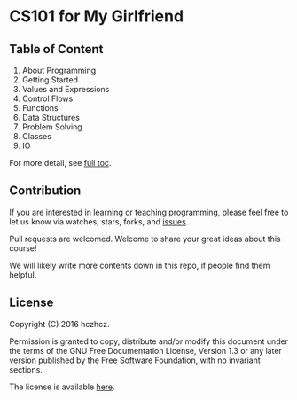 CS101 for My Girlfriend
===

Table of Content
---

1. About Programming
2. Getting Started
3. Values and Expressions
4. Control Flows
5. Functions
6. Data Structures
7. Problem Solving
8. Classes
9. IO

For more detail, see [full toc](toc.md).

Contribution
---

If you are interested in learning or teaching programming, please feel free to let us know via watches, stars, forks, and [issues](https://github.com/hczhcz/cs101-for-my-girlfriend/issues).

Pull requests are welcomed. Welcome to share your great ideas about this course!

We will likely write more contents down in this repo, if people find them helpful.

License
---

Copyright (C) 2016 hczhcz.

Permission is granted to copy, distribute and/or modify this document under the terms of the GNU Free Documentation License, Version 1.3 or any later version published by the Free Software Foundation, with no invariant sections.

The license is available [here](https://www.gnu.org/licenses/fdl.html).
